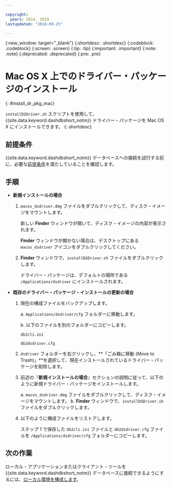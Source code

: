 ```yaml
---

copyright:
  years: 2014, 2019
lastupdated: "2018-09-25"

---
```


<!-- Attribute definitions --> 
{:new_window: target="_blank"}
{:shortdesc: .shortdesc}
{:codeblock: .codeblock}
{:screen: .screen}
{:tip: .tip}
{:important: .important}
{:note: .note}
{:deprecated: .deprecated}
{:pre: .pre}

# Mac OS X 上でのドライバー・パッケージのインストール
{: #install_dr_pkg_mac}

`installDSDriver.sh` スクリプトを使用して、{{site.data.keyword.dashdbshort_notm}} ドライバー・パッケージを Mac OS X にインストールできます。 
{: shortdesc}

## 前提条件

{{site.data.keyword.dashdbshort_notm}} データベースへの接続を試行する前に、必要な[前提条件](connecting.html#prereqs)を満たしていることを確認します。

<!-- Download the Db2 driver package for your operating system from the web console and install it. -->

## 手順

- **新規インストールの場合**

  1. `macos_dsdriver.dmg` ファイルをダブルクリックして、ディスク・イメージをマウントします。
   
     新しい **Finder** ウィンドウが開いて、ディスク・イメージの内容が表示されます。

     **Finder** ウィンドウが開かない場合は、デスクトップにある `macos_dsdriver` アイコンをダブルクリックしてください。
  2. **Finder** ウィンドウで、`installDSDriver.sh` ファイルをダブルクリックします。

     ドライバー・パッケージは、デフォルトの場所である `/Applications/dsdriver` にインストールされます。

- **既存のドライバー・パッケージ・インストールの更新の場合**

  1. 現在の構成ファイルをバックアップします。

     a. `Applications/dsdriver/cfg` フォルダーに移動します。

     b. 以下のファイルを別のフォルダーにコピーします。 
    
        `db2cli.ini
`

        `db2dsdriver.cfg`
  2. `dsdriver` フォルダーを右クリックし、**「ごみ箱に移動 (Move to Trash)」**を選択して、現在インストールされているドライバー・パッケージを削除します。
  3. 前述の『**新規インストールの場合**』セクションの説明に従って、以下のように新規ドライバー・パッケージをインストールします。
     
     a. `macos_dsdriver.dmg` ファイルをダブルクリックして、ディスク・イメージをマウントします。
     b. **Finder** ウィンドウで、`installDSDriver.sh` ファイルをダブルクリックします。
  4. 以下のように構成ファイルをリストアします。

     ステップ 1 で保存した `db2cli.ini` ファイルと `db2dsdriver.cfg` ファイルを `/Applications/dsdriver/cfg` フォルダーにコピーします。

## 次の作業

ローカル・アプリケーションまたはクライアント・ツールを {{site.data.keyword.dashdbshort_notm}} データベースに接続できるようにするには、[ローカル環境を構成します](driver_pkg_cfg.html)。
